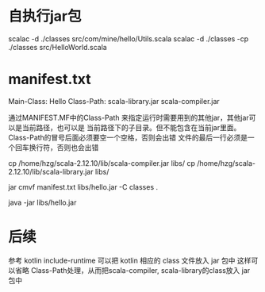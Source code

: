 自执行jar包
==========

scalac -d ./classes src/com/mine/hello/Utils.scala
scalac -d ./classes -cp ./classes src/HelloWorld.scala

manifest.txt
============
Main-Class: Hello
Class-Path: scala-library.jar scala-compiler.jar

通过MANIFEST.MF中的Class-Path 来指定运行时需要用到的其他jar，其他jar可以是当前路径，也可以是
当前路径下的子目录。但不能包含在当前jar里面。Class-Path的冒号后面必须要空一个空格，否则会出错
文件的最后一行必须是一个回车换行符，否则也会出错

cp /home/hzg/scala-2.12.10/lib/scala-compiler.jar libs/
cp /home/hzg/scala-2.12.10/lib/scala-library.jar libs/

jar cmvf manifest.txt libs/hello.jar -C classes .

java -jar libs/hello.jar

后续
====

参考 kotlin include-runtime
可以把 kotlin 相应的 class 文件放入 jar 包中
这样可以省略 Class-Path处理，从而把scala-compiler, scala-library的class放入 jar 包中
